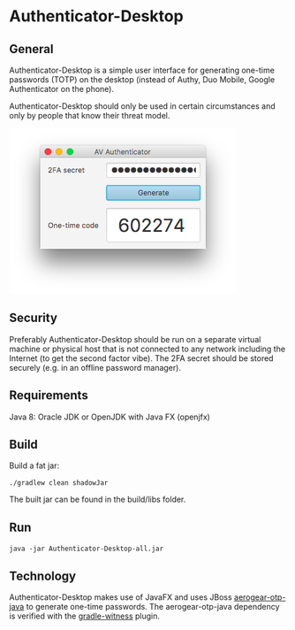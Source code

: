 # Authenticator-Desktop

## General
Authenticator-Desktop is a simple user interface for generating one-time passwords (TOTP) on the desktop (instead of Authy, Duo Mobile, Google Authenticator on the phone).

Authenticator-Desktop should only be used in certain circumstances and only by people that know their threat model.

![Authenticator-Desktop on macOS](av-authenticator.png)

## Security
Preferably Authenticator-Desktop should be run on a separate virtual machine or physical host that is not connected to any network including the Internet (to get the second factor vibe).
The 2FA secret should be stored securely (e.g. in an offline password manager).

## Requirements
Java 8: Oracle JDK or OpenJDK with Java FX (openjfx)

## Build
Build a fat jar:

	./gradlew clean shadowJar
	
The built jar can be found in the build/libs folder.
	
## Run

	java -jar Authenticator-Desktop-all.jar


## Technology
Authenticator-Desktop makes use of JavaFX and uses JBoss [aerogear-otp-java](https://github.com/aerogear/aerogear-otp-java) to generate one-time passwords. The aerogear-otp-java dependency is verified with the [gradle-witness](https://github.com/WhisperSystems/gradle-witness) plugin.